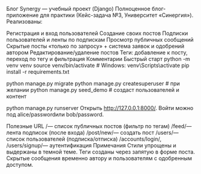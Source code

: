 Блог Synergy — учебный проект (Django)
Полноценное блог-приложение для практики (Кейс-задача №3, Университет «Синергия»). Реализованы:

Регистрация и вход пользователей
Создание своих постов
Подписки пользователей и ленты по подпискам
Просмотр публичных сообщений
Скрытые посты «только по запросу» + система заявок и одобрений автором
Редактирование/удаление постов
Теги: добавление к посту, переход по тегу и фильтрация
Комментарии
Быстрый старт
python -m venv venv
source venv/bin/activate  # Windows: venv\Scripts\activate
pip install -r requirements.txt

python manage.py migrate
python manage.py createsuperuser  # при желании
python manage.py seed_demo        # создаст пользователей и контент

python manage.py runserver
Открыть http://127.0.0.1:8000/. Войти можно под alice/passwordили bob/password.

Полезные URL
/— список публичных постов (фильтр по тегам)
/feed/— лента подписок (после входа)
/post/new/— создать пост
/users/— список пользователей (подписка/отписка)
/accounts/login/, /users/signup/— аутентификация
Примечания
Стили упрощены и выдержаны в темной теме.
Теги созданы через запятую в форме поста.
Скрытые сообщения временно автору и пользователям с одобренным доступом.
